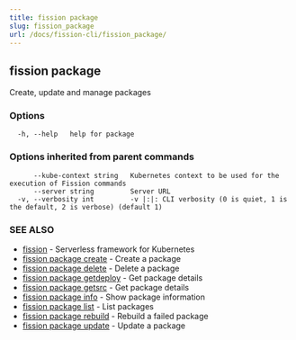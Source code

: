 ```yaml
---
title: fission package
slug: fission_package
url: /docs/fission-cli/fission_package/
---
```

## fission package

Create, update and manage packages

### Options

```
  -h, --help   help for package
```

### Options inherited from parent commands

```
      --kube-context string   Kubernetes context to be used for the execution of Fission commands
      --server string         Server URL
  -v, --verbosity int         -v |:|: CLI verbosity (0 is quiet, 1 is the default, 2 is verbose) (default 1)
```

### SEE ALSO

* [fission](/docs/fission-cli/fission/)	 - Serverless framework for Kubernetes
* [fission package create](/docs/fission-cli/fission_package_create/)	 - Create a package
* [fission package delete](/docs/fission-cli/fission_package_delete/)	 - Delete a package
* [fission package getdeploy](/docs/fission-cli/fission_package_getdeploy/)	 - Get package details
* [fission package getsrc](/docs/fission-cli/fission_package_getsrc/)	 - Get package details
* [fission package info](/docs/fission-cli/fission_package_info/)	 - Show package information
* [fission package list](/docs/fission-cli/fission_package_list/)	 - List packages
* [fission package rebuild](/docs/fission-cli/fission_package_rebuild/)	 - Rebuild a failed package
* [fission package update](/docs/fission-cli/fission_package_update/)	 - Update a package

